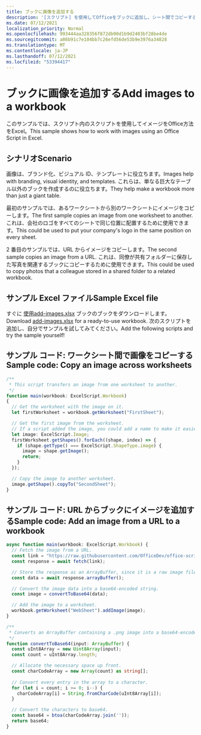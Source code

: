 ```yaml
---
title: ブックに画像を追加する
description: '[スクリプト] を使用してOfficeをブックに追加し、シート間でコピーする方法について学習します。'
ms.date: 07/12/2021
localization_priority: Normal
ms.openlocfilehash: 993444aa328356f872db90d1b9d2403bf28be4de
ms.sourcegitcommit: a86b91c7e104bb7c26efd56de53b9e3976a34828
ms.translationtype: MT
ms.contentlocale: ja-JP
ms.lasthandoff: 07/12/2021
ms.locfileid: "53394417"
---
```

# <a name="add-images-to-a-workbook"></a><span data-ttu-id="bcd40-103">ブックに画像を追加する</span><span class="sxs-lookup"><span data-stu-id="bcd40-103">Add images to a workbook</span></span>

<span data-ttu-id="bcd40-104">このサンプルでは、スクリプト内のスクリプトを使用してイメージをOffice方法をExcel。</span><span class="sxs-lookup"><span data-stu-id="bcd40-104">This sample shows how to work with images using an Office Script in Excel.</span></span>

## <a name="scenario"></a><span data-ttu-id="bcd40-105">シナリオ</span><span class="sxs-lookup"><span data-stu-id="bcd40-105">Scenario</span></span>

<span data-ttu-id="bcd40-106">画像は、ブランド化、ビジュアル ID、テンプレートに役立ちます。</span><span class="sxs-lookup"><span data-stu-id="bcd40-106">Images help with branding, visual identity, and templates.</span></span> <span data-ttu-id="bcd40-107">これらは、単なる巨大なテーブル以外のブックを作成するのに役立ちます。</span><span class="sxs-lookup"><span data-stu-id="bcd40-107">They help make a workbook more than just a giant table.</span></span>

<span data-ttu-id="bcd40-108">最初のサンプルでは、あるワークシートから別のワークシートにイメージをコピーします。</span><span class="sxs-lookup"><span data-stu-id="bcd40-108">The first sample copies an image from one worksheet to another.</span></span> <span data-ttu-id="bcd40-109">これは、会社のロゴをすべてのシートで同じ位置に配置するために使用できます。</span><span class="sxs-lookup"><span data-stu-id="bcd40-109">This could be used to put your company's logo in the same position on every sheet.</span></span>

<span data-ttu-id="bcd40-110">2 番目のサンプルでは、URL からイメージをコピーします。</span><span class="sxs-lookup"><span data-stu-id="bcd40-110">The second sample copies an image from a URL.</span></span> <span data-ttu-id="bcd40-111">これは、同僚が共有フォルダーに保存した写真を関連するブックにコピーするために使用できます。</span><span class="sxs-lookup"><span data-stu-id="bcd40-111">This could be used to copy photos that a colleague stored in a shared folder to a related workbook.</span></span>

## <a name="sample-excel-file"></a><span data-ttu-id="bcd40-112">サンプル Excel ファイル</span><span class="sxs-lookup"><span data-stu-id="bcd40-112">Sample Excel file</span></span>

<span data-ttu-id="bcd40-113">すぐに <a href="add-images.xlsx"> 使用add-images.xlsx</a> ブックのブックをダウンロードします。</span><span class="sxs-lookup"><span data-stu-id="bcd40-113">Download <a href="add-images.xlsx">add-images.xlsx</a> for a ready-to-use workbook.</span></span> <span data-ttu-id="bcd40-114">次のスクリプトを追加し、自分でサンプルを試してみてください。</span><span class="sxs-lookup"><span data-stu-id="bcd40-114">Add the following scripts and try the sample yourself!</span></span>

## <a name="sample-code-copy-an-image-across-worksheets"></a><span data-ttu-id="bcd40-115">サンプル コード: ワークシート間で画像をコピーする</span><span class="sxs-lookup"><span data-stu-id="bcd40-115">Sample code: Copy an image across worksheets</span></span>

```TypeScript
/**
 * This script transfers an image from one worksheet to another.
 */
function main(workbook: ExcelScript.Workbook)
{
  // Get the worksheet with the image on it.
  let firstWorksheet = workbook.getWorksheet("FirstSheet");

  // Get the first image from the worksheet.
  // If a script added the image, you could add a name to make it easier to find.
  let image: ExcelScript.Image;
  firstWorksheet.getShapes().forEach((shape, index) => {
    if (shape.getType() === ExcelScript.ShapeType.image) {
      image = shape.getImage();
      return;
    }
  });

  // Copy the image to another worksheet.
  image.getShape().copyTo("SecondSheet");
}
```

## <a name="sample-code-add-an-image-from-a-url-to-a-workbook"></a><span data-ttu-id="bcd40-116">サンプル コード: URL からブックにイメージを追加する</span><span class="sxs-lookup"><span data-stu-id="bcd40-116">Sample code: Add an image from a URL to a workbook</span></span>

```TypeScript
async function main(workbook: ExcelScript.Workbook) {
  // Fetch the image from a URL.
  const link = "https://raw.githubusercontent.com/OfficeDev/office-scripts-docs/master/docs/images/git-octocat.png";
  const response = await fetch(link);

  // Store the response as an ArrayBuffer, since it is a raw image file.
  const data = await response.arrayBuffer();

  // Convert the image data into a base64-encoded string.
  const image = convertToBase64(data);

  // Add the image to a worksheet.
  workbook.getWorksheet("WebSheet").addImage(image);
}

/**
 * Converts an ArrayBuffer containing a .png image into a base64-encoded string.
 */
function convertToBase64(input: ArrayBuffer) {
  const uInt8Array = new Uint8Array(input);
  const count = uInt8Array.length;

  // Allocate the necessary space up front.
  const charCodeArray = new Array(count) as string[];
  
  // Convert every entry in the array to a character.
  for (let i = count; i >= 0; i--) { 
    charCodeArray[i] = String.fromCharCode(uInt8Array[i]);
  }

  // Convert the characters to base64.
  const base64 = btoa(charCodeArray.join(''));
  return base64;
}
```
